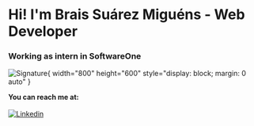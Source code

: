 # Hi! I'm Brais Suárez Miguéns - Web Developer
### Working as intern in SoftwareOne

![Signature](https://github.com/BraisSO/Hi-/blob/main/signature.png?raw=true){ width="800" height="600" style="display: block; margin: 0 auto" }


**You can reach me at:**
<br><br>
[![Linkedin](https://github.com/BraisSO/Hi-/blob/main/linkedin.png?raw=true)](https://https://www.linkedin.com/feed/)
